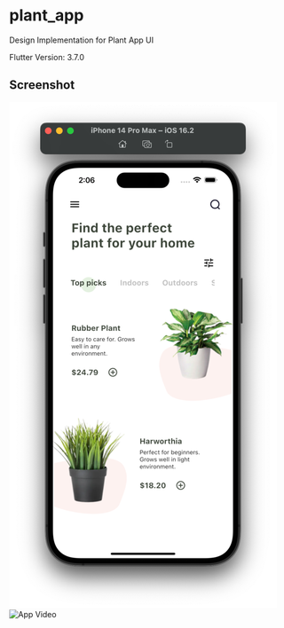 # plant_app

Design Implementation for Plant App UI

Flutter Version: 3.7.0
## Screenshot
![App Screenshot](https://github.com/cs-onah/plant_app/blob/main/doc/img.png)
![App Video](https://github.com/cs-onah/plant_app/blob/main/doc/gif.GIF)
